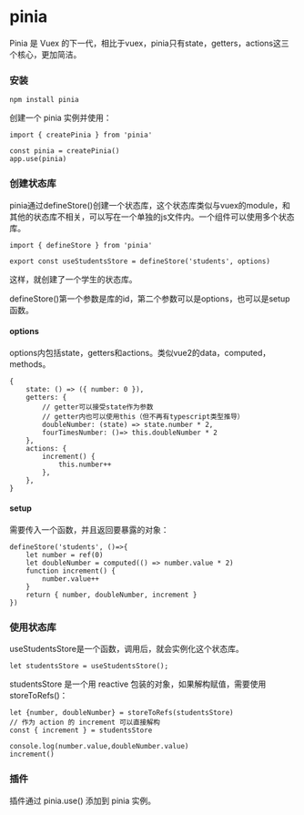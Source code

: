 pinia
===

Pinia 是 Vuex 的下一代，相比于vuex，pinia只有state，getters，actions这三个核心，更加简洁。

### 安装
```
npm install pinia
```
创建一个 pinia 实例并使用：
```
import { createPinia } from 'pinia'

const pinia = createPinia()
app.use(pinia)
```

### 创建状态库

pinia通过defineStore()创建一个状态库，这个状态库类似与vuex的module，和其他的状态库不相关，可以写在一个单独的js文件内。一个组件可以使用多个状态库。
```
import { defineStore } from 'pinia'

export const useStudentsStore = defineStore('students', options)
```
这样，就创建了一个学生的状态库。

defineStore()第一个参数是库的id，第二个参数可以是options，也可以是setup函数。

#### options
options内包括state，getters和actions。类似vue2的data，computed，methods。
```
{
    state: () => ({ number: 0 }),
    getters: {
        // getter可以接受state作为参数
        // getter内也可以使用this（但不再有typescript类型推导）
        doubleNumber: (state) => state.number * 2,
        fourTimesNumber: ()=> this.doubleNumber * 2
    },
    actions: {
        increment() {
            this.number++
        },
    },
}

```
#### setup
需要传入一个函数，并且返回要暴露的对象：
```
defineStore('students', ()=>{
    let number = ref(0)
    let doubleNumber = computed(() => number.value * 2)
    function increment() {
        number.value++
    }
    return { number, doubleNumber, increment }
})
```

### 使用状态库
useStudentsStore是一个函数，调用后，就会实例化这个状态库。
```
let studentsStore = useStudentsStore();
```
studentsStore 是一个用 reactive 包装的对象，如果解构赋值，需要使用storeToRefs()：
```
let {number, doubleNumber} = storeToRefs(studentsStore)
// 作为 action 的 increment 可以直接解构
const { increment } = studentsStore

console.log(number.value,doubleNumber.value)
increment()

```

### 插件
插件通过 pinia.use() 添加到 pinia 实例。
